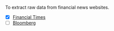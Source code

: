 To extract raw data from financial news websites.

- [x] [Financial Times](https://www.ft.com)
- [ ] [Bloomberg](https://www.bloomberg.com)